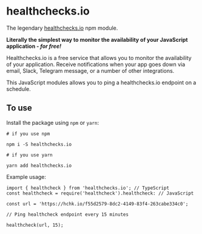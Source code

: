 # healthchecks.io

The legendary [healthchecks.io](https://healthchecks.io) npm module. 

**Literally the simplest way to monitor the availability of your JavaScript application - _for free!_**

Healthchecks.io is a free service that allows you to monitor the availability of your application. Receive notifications when your app goes down via email, Slack, Telegram message, or a number of other integrations.

This JavaScript modules allows you to ping a healthchecks.io endpoint on a schedule.

## To use

Install the package using `npm` or `yarn`:

```
# if you use npm

npm i -S healthchecks.io 
```
```
# if you use yarn

yarn add healthchecks.io 
```

Example usage:

```
import { healthcheck } from 'healthchecks.io'; // TypeScript
const healthcheck = require('healthcheck').healthcheck: // JavaScript

const url = 'https://hchk.io/f55d2579-8dc2-4149-83f4-263cabe334c0';

// Ping healthcheck endpoint every 15 minutes

healthcheck(url, 15);
```




